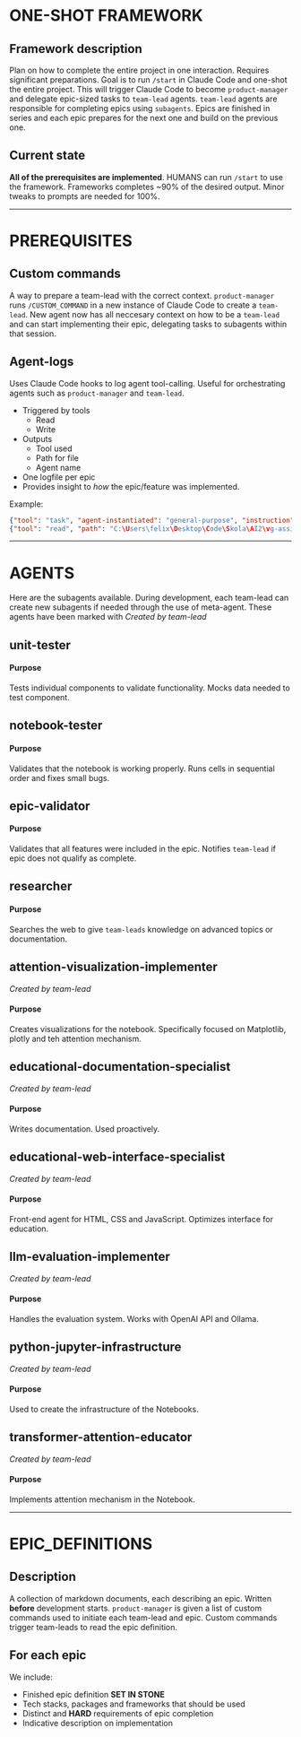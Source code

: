 # ONE-SHOT FRAMEWORK

## Framework description

Plan on how to complete the entire project in one interaction.
Requires significant preparations. Goal is to run `/start` in Claude Code and one-shot the entire project.
This will trigger Claude Code to become `product-manager` and delegate epic-sized tasks to `team-lead` agents.
`team-lead` agents are responsible for completing epics using `subagents`.
Epics are finished in series and each epic prepares for the next one and build on the previous one.


## Current state

**All of the prerequisites are implemented**.
HUMANS can run `/start` to use the framework.
Frameworks completes ~90% of the desired output.
Minor tweaks to prompts are needed for 100%.


---
# PREREQUISITES

## Custom commands

A way to prepare a team-lead with the correct context.
`product-manager` runs `/CUSTOM_COMMAND` in a new instance of Claude Code to create a `team-lead`.
New agent now has all neccesary context on how to be a `team-lead` and can start implementing their epic, delegating tasks to subagents within that session.

## Agent-logs

Uses Claude Code hooks to log agent tool-calling.
Useful for orchestrating agents such as `product-manager` and `team-lead`.

- Triggered by tools
    - Read
    - Write
- Outputs
    - Tool used
    - Path for file
    - Agent name
- One logfile per epic
- Provides insight to *how* the epic/feature was implemented.

Example:
```json
{"tool": "task", "agent-instantiated": "general-purpose", "instruction": "Analyze existing infrastructure"}
{"tool": "read", "path": "C:\Users\felix\Desktop\Code\Skola\AI2\vg-assignment\the-attention-mechanism\verify.py"}
```



---
# AGENTS

Here are the subagents available.
During development, each team-lead can create new subagents if needed through the use of meta-agent. These agents have been marked with *Created by team-lead*


## **unit-tester**

#### Purpose

Tests individual components to validate functionality.
Mocks data needed to test component.


## **notebook-tester**

#### Purpose

Validates that the notebook is working properly.
Runs cells in sequential order and fixes small bugs.


## **epic-validator**

#### Purpose

Validates that all features were included in the epic.
Notifies `team-lead` if epic does not qualify as complete.


## **researcher**

#### Purpose

Searches the web to give `team-leads` knowledge on advanced topics or documentation.


## **attention-visualization-implementer**
*Created by team-lead*

#### Purpose

Creates visualizations for the notebook. Specifically focused on Matplotlib, plotly and teh attention mechanism.


## **educational-documentation-specialist**
*Created by team-lead*

#### Purpose

Writes documentation. Used proactively.


## **educational-web-interface-specialist**
*Created by team-lead*

#### Purpose

Front-end agent for HTML, CSS and JavaScript. Optimizes interface for education.


## **llm-evaluation-implementer**
*Created by team-lead*

#### Purpose

Handles the evaluation system. Works with OpenAI API and Ollama.


## **python-jupyter-infrastructure**
*Created by team-lead*

#### Purpose

Used to create the infrastructure of the Notebooks.


## **transformer-attention-educator**
*Created by team-lead*

#### Purpose

Implements attention mechanism in the Notebook. 

---



# EPIC_DEFINITIONS

## Description

A collection of markdown documents, each describing an epic. Written **before** development starts.
`product-manager` is given a list of custom commands used to initiate each team-lead and epic.
Custom commands trigger team-leads to read the epic definition.


## For each epic

We include:
- Finished epic definition **SET IN STONE**
- Tech stacks, packages and frameworks that should be used
- Distinct and **HARD** requirements of epic completion
- Indicative description on implementation



